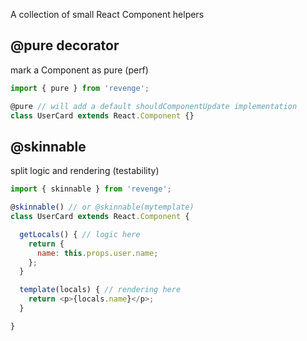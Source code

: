 A collection of small React Component helpers

## @pure decorator

mark a Component as pure (perf)

```js
import { pure } from 'revenge';

@pure // will add a default shouldComponentUpdate implementation
class UserCard extends React.Component {}
```

## @skinnable

split logic and rendering (testability)

```js
import { skinnable } from 'revenge';

@skinnable() // or @skinnable(mytemplate)
class UserCard extends React.Component {

  getLocals() { // logic here
    return {
      name: this.props.user.name;
    };
  }

  template(locals) { // rendering here
    return <p>{locals.name}</p>;
  }

}
```
